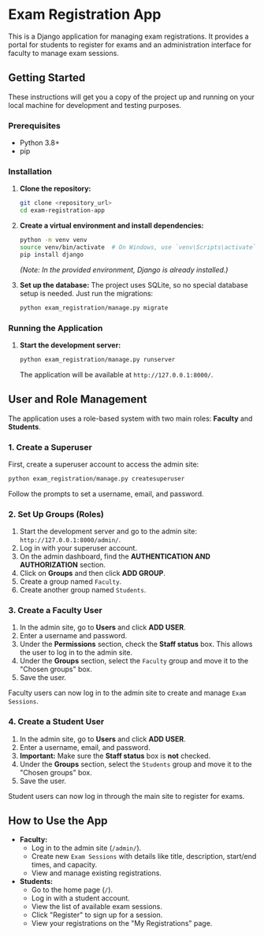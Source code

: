 # Exam Registration App

This is a Django application for managing exam registrations. It provides a portal for students to register for exams and an administration interface for faculty to manage exam sessions.

## Getting Started

These instructions will get you a copy of the project up and running on your local machine for development and testing purposes.

### Prerequisites

- Python 3.8+
- pip

### Installation

1.  **Clone the repository:**
    ```bash
    git clone <repository_url>
    cd exam-registration-app
    ```

2.  **Create a virtual environment and install dependencies:**
    ```bash
    python -m venv venv
    source venv/bin/activate  # On Windows, use `venv\Scripts\activate`
    pip install django
    ```
    *(Note: In the provided environment, Django is already installed.)*

3.  **Set up the database:**
    The project uses SQLite, so no special database setup is needed. Just run the migrations:
    ```bash
    python exam_registration/manage.py migrate
    ```

### Running the Application

1.  **Start the development server:**
    ```bash
    python exam_registration/manage.py runserver
    ```
    The application will be available at `http://127.0.0.1:8000/`.

## User and Role Management

The application uses a role-based system with two main roles: **Faculty** and **Students**.

### 1. Create a Superuser

First, create a superuser account to access the admin site:
```bash
python exam_registration/manage.py createsuperuser
```
Follow the prompts to set a username, email, and password.

### 2. Set Up Groups (Roles)

1.  Start the development server and go to the admin site: `http://127.0.0.1:8000/admin/`.
2.  Log in with your superuser account.
3.  On the admin dashboard, find the **AUTHENTICATION AND AUTHORIZATION** section.
4.  Click on **Groups** and then click **ADD GROUP**.
5.  Create a group named `Faculty`.
6.  Create another group named `Students`.

### 3. Create a Faculty User

1.  In the admin site, go to **Users** and click **ADD USER**.
2.  Enter a username and password.
3.  Under the **Permissions** section, check the **Staff status** box. This allows the user to log in to the admin site.
4.  Under the **Groups** section, select the `Faculty` group and move it to the "Chosen groups" box.
5.  Save the user.

Faculty users can now log in to the admin site to create and manage `Exam Sessions`.

### 4. Create a Student User

1.  In the admin site, go to **Users** and click **ADD USER**.
2.  Enter a username, email, and password.
3.  **Important:** Make sure the **Staff status** box is **not** checked.
4.  Under the **Groups** section, select the `Students` group and move it to the "Chosen groups" box.
5.  Save the user.

Student users can now log in through the main site to register for exams.

## How to Use the App

-   **Faculty:**
    -   Log in to the admin site (`/admin/`).
    -   Create new `Exam Sessions` with details like title, description, start/end times, and capacity.
    -   View and manage existing registrations.
-   **Students:**
    -   Go to the home page (`/`).
    -   Log in with a student account.
    -   View the list of available exam sessions.
    -   Click "Register" to sign up for a session.
    -   View your registrations on the "My Registrations" page.